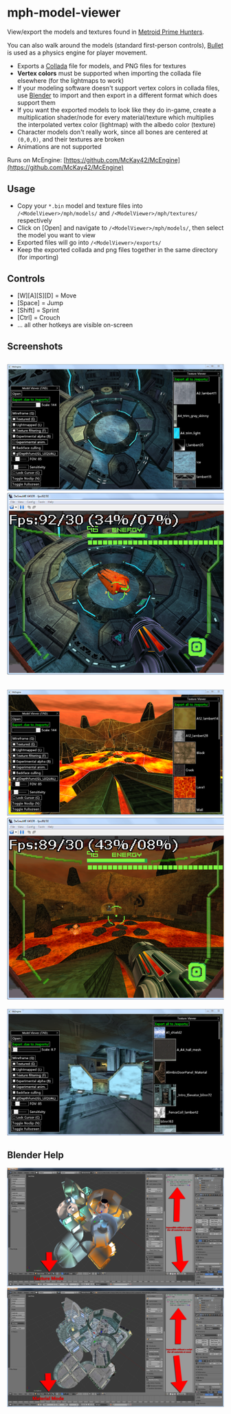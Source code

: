 # mph-model-viewer
View/export the models and textures found in [Metroid Prime Hunters](https://en.wikipedia.org/wiki/Metroid_Prime_Hunters).

You can also walk around the models (standard first-person controls), [Bullet](http://bulletphysics.org/) is used as a physics engine for player movement.

* Exports a [Collada](https://en.wikipedia.org/wiki/COLLADA) file for models, and PNG files for textures
* **Vertex colors** must be supported when importing the collada file elsewhere (for the lightmaps to work)
* If your modeling software doesn't support vertex colors in collada files, use [Blender](https://www.blender.org/) to import and then export in a different format which does support them
* If you want the exported models to look like they do in-game, create a multiplication shader/node for every material/texture which multiplies the interpolated vertex color (lightmap) with the albedo color (texture)
* Character models don't really work, since all bones are centered at ```(0,0,0)```, and their textures are broken
* Animations are not supported

Runs on McEngine: [https://github.com/McKay42/McEngine](https://github.com/McKay42/McEngine)

## Usage
* Copy your ```*.bin``` model and texture files into ```/<ModelViewer>/mph/models/``` and ```/<ModelViewer>/mph/textures/``` respectively
* Click on [Open] and navigate to ```/<ModelViewer>/mph/models/```, then select the model you want to view
* Exported files will go into ```/<ModelViewer>/exports/```
* Keep the exported collada and png files together in the same directory (for importing)

## Controls
* [W][A][S][D] = Move
* [Space] = Jump
* [Shift] = Sprint
* [Ctrl] = Crouch
* ... all other hotkeys are visible on-screen

## Screenshots
![screenshot1_modelviewer](/screenshots/mph3.PNG?raw=true)
![screenshot2_ds](/screenshots/mph3_ds.png?raw=true)
-
![screenshot3_modelviewer](/screenshots/mph2.PNG?raw=true)
![screenshot4_ds](/screenshots/mph2_ds.png?raw=true)
-
![screenshot5_modelviewer](/screenshots/mph1.PNG?raw=true)

## Blender Help
![screenshot6_blender1](/screenshots/blender1.png?raw=true)
![screenshot7_blender2](/screenshots/blender2.jpg?raw=true)
